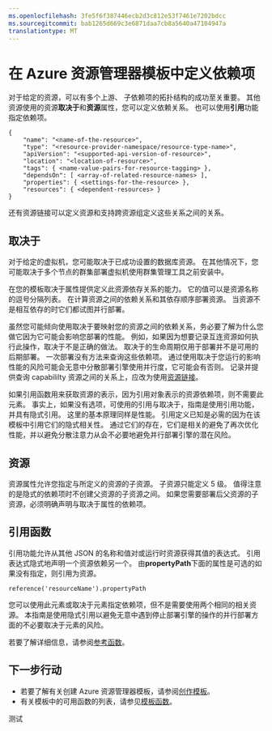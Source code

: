 ```yaml
---
ms.openlocfilehash: 3fe5f6f387446ecb2d3c812e53f7461e7202bdcc
ms.sourcegitcommit: bab1265d669c3e6871daa7cb8a5640a47104947a
translationtype: MT
---
```

<properties
   pageTitle="在 Azure 资源管理器模板中定义依赖项"
   description="描述如何在部署过程中设置为依赖于其他资源的一个资源。"
   services="azure-resource-manager"
   documentationCenter="na"
   authors="mmercuri"
   manager="wpickett"
   editor=""/>

<tags
   ms.service="azure-resource-manager"
   ms.devlang="na"
   ms.topic="article"
   ms.tgt_pltfrm="na"
   ms.workload="na"
   ms.date="07/15/2015"
   ms.author="mmercuri"/>

# 在 Azure 资源管理器模板中定义依赖项

对于给定的资源，可以有多个上游、 子依赖项的拓扑结构的成功至关重要。 其他资源使用的资源**取决于**和**资源**属性，您可以定义依赖关系。 也可以使用**引用**功能指定依赖项。

    {
        "name": "<name-of-the-resource>",
        "type": "<resource-provider-namespace/resource-type-name>",
        "apiVersion": "<supported-api-version-of-resource>",
        "location": "<location-of-resource>",
        "tags": { <name-value-pairs-for-resource-tagging> },
        "dependsOn": [ <array-of-related-resource-names> ],
        "properties": { <settings-for-the-resource> },
        "resources": { <dependent-resources> }
    }

 还有资源链接可以定义资源和支持跨资源组定义这些关系之间的关系。

## 取决于

对于给定的虚拟机，您可能取决于已成功设置的数据库资源。 在其他情况下，您可能取决于多个节点的群集部署虚拟机使用群集管理工具之前安装中。

在您的模板取决于属性提供定义此资源依存关系的能力。 它的值可以是资源名称的逗号分隔列表。 在计算资源之间的依赖关系和其依存顺序部署资源。 当资源不是相互依存的时它们都试图并行部署。 

虽然您可能倾向使用取决于要映射您的资源之间的依赖关系，务必要了解为什么您做它因为它可能会影响您部署的性能。 例如，如果因为想要记录互连资源如何执行此操作，取决于不是正确的做法。 取决于的生命周期仅用于部署并不是可用的后期部署。 一次部署没有方法来查询这些依赖项。 通过使用取决于您运行的影响性能的风险可能会无意中分散部署引擎使用并行度，它可能会有否则。 记录并提供查询 capabililty 资源之间的关系上，应改为使用[资源链接](resource-group-link-resources.md)。

如果引用函数用来获取资源的表示，因为引用对象表示的资源依赖项，则不需要此元素。 事实上，如果没有选项，可使用的引用与取决于，指南是使用引用功能，并具有隐式引用。 这里的基本原理同样是性能。  引用定义已知是必需的因为在该模板中引用它们的隐式相关性。 通过它们的存在，它们是相关的避免了再次优化性能，并以避免分散注意力从会不必要地避免并行部署引擎的潜在风险。

## 资源

资源属性允许您指定与所定义的资源的子资源。 子资源只能定义 5 级。 值得注意的是隐式的依赖项时不创建父资源的子资源之间。 如果您需要部署后父资源的子资源，必须明确声明与取决于属性的依赖项。 

## 引用函数

引用功能允许从其他 JSON 的名称和值对或运行时资源获得其值的表达式。 引用表达式隐式地声明一个资源依赖另一个。 由**propertyPath**下面的属性是可选的如果没有指定，则引用为资源。

    reference('resourceName').propertyPath

您可以使用此元素或取决于元素指定依赖项，但不是需要使用两个相同的相关资源。 本指南是使用隐式引用以避免无意中遇到停止部署引擎的操作的并行部署方面的不必要取决于元素的风险。

若要了解详细信息，请参阅[参考函数](../resource-group-template-functions/#reference)。

## 下一步行动

- 若要了解有关创建 Azure 资源管理器模板，请参阅[创作模板](resource-group-authoring-templates.md)。 
- 有关模板中的可用函数的列表，请参见[模板函数](resource-group-template-functions.md)。


测试
